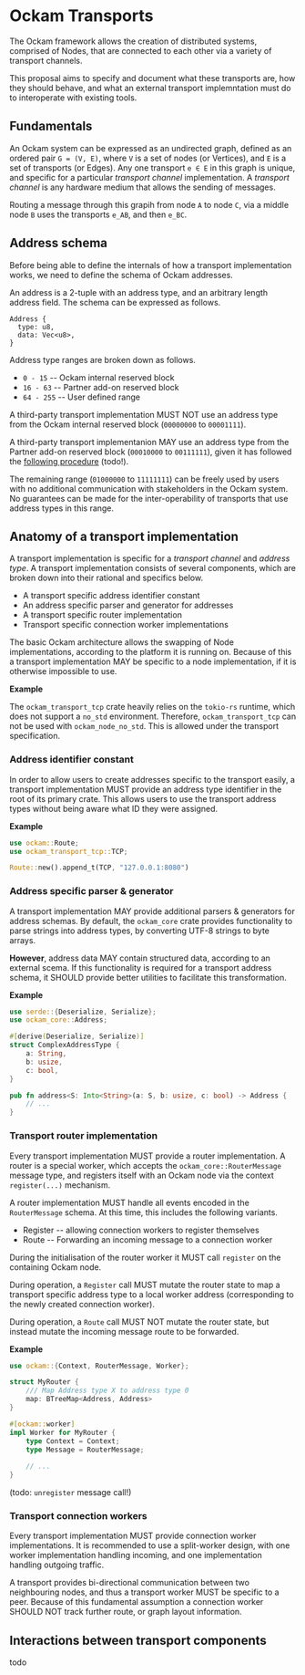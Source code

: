 # Ockam Transports

The Ockam framework allows the creation of distributed systems,
comprised of Nodes, that are connected to each other via a variety of
transport channels.

This proposal aims to specify and document what these transports are,
how they should behave, and what an external transport implemntation
must do to interoperate with existing tools.


## Fundamentals

An Ockam system can be expressed as an undirected graph, defined as an
ordered pair `G = (V, E)`, where `V` is a set of nodes (or Vertices),
and `E` is a set of transports (or Edges).  Any one transport `e ∈ E`
in this graph is unique, and specific for a particular *transport
channel* implementation.  A *transport channel* is any hardware medium
that allows the sending of messages.

Routing a message through this grapih from node `A` to node `C`, via a
middle node `B` uses the transports `e_AB`, and then `e_BC`.


## Address schema

Before being able to define the internals of how a transport
implementation works, we need to define the schema of Ockam addresses.

An address is a 2-tuple with an address type, and an arbitrary length
address field.  The schema can be expressed as follows.

```
Address {
  type: u8,
  data: Vec<u8>,
}
```

Address type ranges are broken down as follows.

- `0 - 15` -- Ockam internal reserved block
- `16 - 63` -- Partner add-on reserved block
- `64 - 255` -- User defined range

A third-party transport implementation MUST NOT use an address type
from the Ockam internal reserved block (`00000000` to `00001111`).

A third-party transport implementanion MAY use an address type from
the Partner add-on reserved block (`00010000` to `00111111`), given it
has followed the [following procedure]() (todo!).

The remaining range (`01000000` to `11111111`) can be freely used by
users with no additional communication with stakeholders in the Ockam
system.  No guarantees can be made for the inter-operability of
transports that use address types in this range.


## Anatomy of a transport implementation

A transport implementation is specific for a *transport channel* and
*address type*.  A transport implementation consists of several
components, which are broken down into their rational and specifics
below.

- A transport specific address identifier constant
- An address specific parser and generator for addresses
- A transport specific router implementation
- Transport specific connection worker implementations

The basic Ockam architecture allows the swapping of Node
implementations, according to the platform it is running on.  Because
of this a transport implementation MAY be specific to a node
implementation, if it is otherwise impossible to use.

**Example**

The `ockam_transport_tcp` crate heavily relies on the `tokio-rs`
runtime, which does not support a `no_std` environment.  Therefore,
`ockam_transport_tcp` can not be used with `ockam_node_no_std`.  This
is allowed under the transport specification.


### Address identifier constant

In order to allow users to create addresses specific to the transport
easily, a transport implementation MUST provide an address type
identifier in the root of its primary crate.  This allows users to use
the transport address types without being aware what ID they were
assigned.

**Example**

```rust
use ockam::Route;
use ockam_transport_tcp::TCP;

Route::new().append_t(TCP, "127.0.0.1:8080")
```


### Address specific parser & generator

A transport implementation MAY provide additional parsers & generators
for address schemas.  By default, the `ockam_core` crate provides
functionality to parse strings into address types, by converting UTF-8
strings to byte arrays.

**However**, address data MAY contain structured data, according to an
external scema.  If this functionality is required for a transport
address schema, it SHOULD provide better utilities to facilitate this
transformation.

**Example**

```rust
use serde::{Deserialize, Serialize};
use ockam_core::Address;

#[derive(Deserialize, Serialize)]
struct ComplexAddressType {
    a: String,
    b: usize,
    c: bool,
}

pub fn address<S: Into<String>(a: S, b: usize, c: bool) -> Address {
    // ...
}
```


### Transport router implementation

Every transport implementation MUST provide a router implementation.
A router is a special worker, which accepts the
`ockam_core::RouterMessage` message type, and registers itself with an
Ockam node via the context `register(...)` mechanism.

A router implementation MUST handle all events encoded in the
`RouterMessage` schema.  At this time, this includes the following
variants.

- Register -- allowing connection workers to register themselves
- Route -- Forwarding an incoming message to a connection worker

During the initialisation of the router worker it MUST call `register`
on the containing Ockam node.

During operation, a `Register` call MUST mutate the router state to
map a transport specific address type to a local worker address
(corresponding to the newly created connection worker).

During operation, a `Route` call MUST NOT mutate the router state, but
instead mutate the incoming message route to be forwarded.


**Example**

```rust
use ockam::{Context, RouterMessage, Worker};

struct MyRouter {
    /// Map Address type X to address type 0
    map: BTreeMap<Address, Address>
}

#[ockam::worker]
impl Worker for MyRouter {
    type Context = Context;
    type Message = RouterMessage;
    
    // ...
}
```

(todo: `unregister` message call!)


### Transport connection workers

Every transport implementation MUST provide connection worker
implementations.  It is recommended to use a split-worker design, with
one worker implementation handling incoming, and one implementation
handling outgoing traffic.

A transport provides bi-directional communication between two
neighbouring nodes, and thus a transport worker MUST be specific to a
peer.  Because of this fundamental assumption a connection worker
SHOULD NOT track further route, or graph layout information.


## Interactions between transport components

todo

